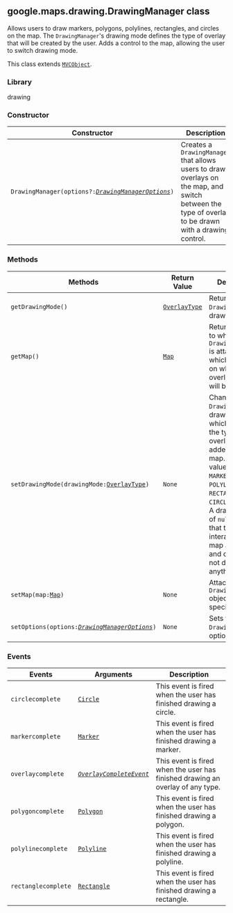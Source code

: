 <h2 id="DrawingManager">
google.maps.drawing.DrawingManager
class
</h2><p>Allows users to draw markers, polygons, polylines, rectangles, and circles on the map. The <code>DrawingManager</code>'s drawing mode defines the type of overlay that will be created by the user. Adds a control to the map, allowing the user to switch drawing mode.</p><p>This class extends
<code><a href="#MVCObject">MVCObject</a></code>.
</p><h3>Library</h3><p>drawing</p><h3>Constructor</h3><table summary="class DrawingManager - Constructor" width="100%">
<thead>
<tr><th>Constructor</th>
<th>Description</th>
</tr></thead>
<tbody>
<tr>
<td><code>DrawingManager(options?:<a href="#DrawingManagerOptions"><em>DrawingManagerOptions</em></a>)</code></td>
<td>Creates a <code>DrawingManager</code> that allows users to draw overlays on the map, and switch between the type of overlay to be drawn with a drawing control.</td>
</tr>
</tbody>
</table><h3>Methods</h3><table summary="class DrawingManager - Methods" width="100%">
<thead>
<tr><th>Methods</th>
<th>Return Value</th>
<th>Description</th>
</tr></thead>
<tbody>
<tr>
<td><code>getDrawingMode()</code></td>
<td><code><a href="#OverlayType">OverlayType</a></code></td>
<td>Returns the <code>DrawingManager</code>'s drawing mode.</td>
</tr>
<tr>
<td><code>getMap()</code></td>
<td><code><a href="#Map">Map</a></code></td>
<td>Returns the <code>Map</code> to which the <code>DrawingManager</code> is attached, which is the <code>Map</code> on which the overlays created will be placed.</td>
</tr>
<tr>
<td><code>setDrawingMode(drawingMode:<a href="#OverlayType">OverlayType</a>)</code></td>
<td><code>None</code></td>
<td>Changes the <code>DrawingManager</code>'s drawing mode, which defines the type of overlay to be added on the map. Accepted values are <code>MARKER</code>, <code>POLYGON</code>, <code>POLYLINE</code>, <code>RECTANGLE</code>, <code>CIRCLE</code>, or <code>null</code>. A drawing mode of <code>null</code> means that the user can interact with the map as normal, and clicks do not draw anything.</td>
</tr>
<tr>
<td><code>setMap(map:<a href="#Map">Map</a>)</code></td>
<td><code>None</code></td>
<td>Attaches the <code>DrawingManager</code> object to the specified <code>Map</code>.</td>
</tr>
<tr>
<td><code>setOptions(options:<a href="#DrawingManagerOptions"><em>DrawingManagerOptions</em></a>)</code></td>
<td><code>None</code></td>
<td>Sets the <code>DrawingManager</code>'s options.</td>
</tr>
</tbody>
</table><h3>Events</h3><table summary="class DrawingManager - Events" width="100%">
<thead>
<tr><th>Events</th>
<th>Arguments</th>
<th>Description</th>
</tr></thead>
<tbody>
<tr>
<td><code>circlecomplete</code></td>
<td><code><a href="#Circle">Circle</a></code></td>
<td>This event is fired when the user has finished drawing a circle.</td>
</tr>
<tr>
<td><code>markercomplete</code></td>
<td><code><a href="#Marker">Marker</a></code></td>
<td>This event is fired when the user has finished drawing a marker.</td>
</tr>
<tr>
<td><code>overlaycomplete</code></td>
<td><code><a href="#OverlayCompleteEvent"><em>OverlayCompleteEvent</em></a></code></td>
<td>This event is fired when the user has finished drawing an overlay of any type.</td>
</tr>
<tr>
<td><code>polygoncomplete</code></td>
<td><code><a href="#Polygon">Polygon</a></code></td>
<td>This event is fired when the user has finished drawing a polygon.</td>
</tr>
<tr>
<td><code>polylinecomplete</code></td>
<td><code><a href="#Polyline">Polyline</a></code></td>
<td>This event is fired when the user has finished drawing a polyline.</td>
</tr>
<tr>
<td><code>rectanglecomplete</code></td>
<td><code><a href="#Rectangle">Rectangle</a></code></td>
<td>This event is fired when the user has finished drawing a rectangle.</td>
</tr>
</tbody>
</table>